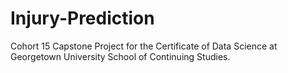 # Injury-Prediction
Cohort 15 Capstone Project for the Certificate of Data Science at Georgetown University School of Continuing Studies.
